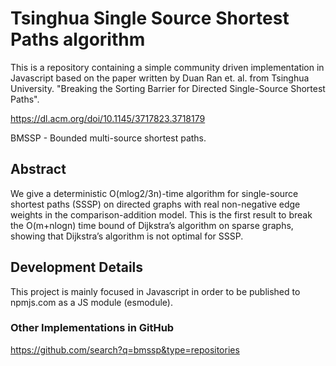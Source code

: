 # Tsinghua Single Source Shortest Paths algorithm

This is a repository containing a simple community driven implementation in Javascript based on the paper written by Duan Ran et. al. from Tsinghua University.
"Breaking the Sorting Barrier for Directed Single-Source Shortest Paths".

https://dl.acm.org/doi/10.1145/3717823.3718179

BMSSP - Bounded multi-source shortest paths.

## Abstract

We give a deterministic O(mlog2/3n)-time algorithm for single-source shortest paths (SSSP) on directed graphs with real non-negative edge weights in the comparison-addition model. This is the first result to break the O(m+nlogn) time bound of Dijkstra’s algorithm on sparse graphs, showing that Dijkstra’s algorithm is not optimal for SSSP.

## Development Details

This project is mainly focused in Javascript in order to be published to npmjs.com as a JS module (esmodule).

### Other Implementations in GitHub

https://github.com/search?q=bmssp&type=repositories

